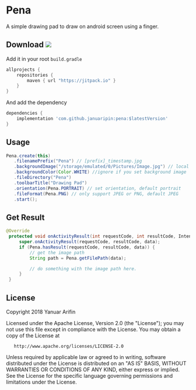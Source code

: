 # Pena
A simple drawing pad to draw on android screen using a finger.

## Download [![](https://jitpack.io/v/januaripin/pena.svg)](https://jitpack.io/#januaripin/pena)

Add it in your root `build.gradle`

```groovy
allprojects {
    repositories {
        maven { url "https://jitpack.io" }
    }
}
```

And add the dependency

```groovy
dependencies {
	implementation 'com.github.januaripin:pena:$latestVersion'
}
```

## Usage
```java
Pena.create(this)
   .filenamePrefix("Pena") // [prefix]_timestamp.jpg
   .backgroundImage("/storage/emulated/0/Pictures/Image.jpg") // local path image
   .backgroundColor(Color.WHITE) //ignore if you set background image
   .fileDirectory("Pena")
   .toolbarTitle("Drawing Pad")
   .orientation(Pena.PORTRAIT) // set orientation, default portrait
   .fileFormat(Pena.PNG) // only support JPEG or PNG, default JPEG
   .start();
```
## Get Result
```java
@Override
 protected void onActivityResult(int requestCode, int resultCode, Intent data) {
     super.onActivityResult(requestCode, resultCode, data);
     if (Pena.hasResult(requestCode, resultCode, data)) {
         // get the image path
         String path = Pena.getFilePath(data);

         // do something with the image path here.
     }
 }
```

License
-------
   Copyright 2018 Yanuar Arifin

   Licensed under the Apache License, Version 2.0 (the "License");
   you may not use this file except in compliance with the License.
   You may obtain a copy of the License at

       http://www.apache.org/licenses/LICENSE-2.0

   Unless required by applicable law or agreed to in writing, software
   distributed under the License is distributed on an "AS IS" BASIS,
   WITHOUT WARRANTIES OR CONDITIONS OF ANY KIND, either express or implied.
   See the License for the specific language governing permissions and
   limitations under the License.
